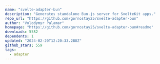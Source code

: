 ```yaml
---
name: "svelte-adapter-bun"
description: "Generates standalone Bun.js server for SvelteKit apps."
repo_url: "https://github.com/gornostay25/svelte-adapter-bun"
author: "Volodymyr Palamar"
homepage: "https://github.com/gornostay25/svelte-adapter-bun#readme"
downloads: 5582
dependents: 1
updated: "2024-02-20T12:20:33.288Z"
github_stars: 559
tags: 
  - adapter
---
```


